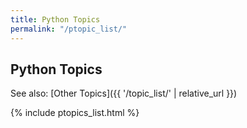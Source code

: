 ```yaml
---
title: Python Topics
permalink: "/ptopic_list/"
---
```


## Python Topics

See also: [Other Topics]({{ '/topic_list/' | relative_url }})

{% include ptopics_list.html %}


